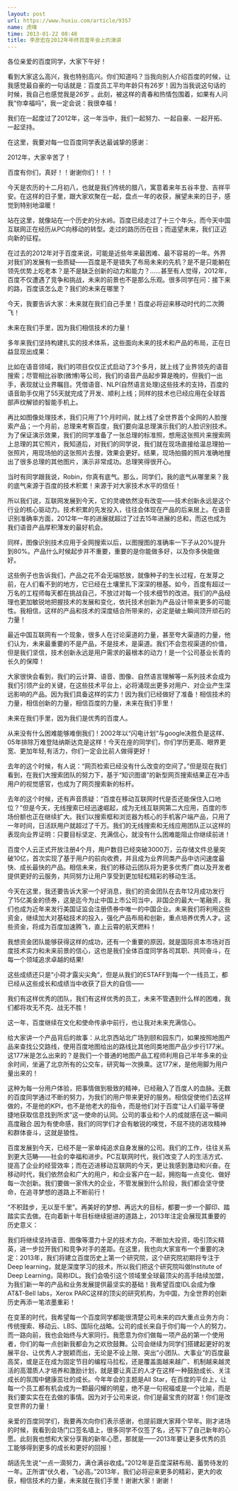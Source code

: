 ```yaml
---
layout: post
url: https://www.huxiu.com/article/9357
name: 虎嗅
time: 2013-01-22 08:48
title: 李彦宏在2012年年终百度年会上的演讲
---
```

各位亲爱的百度同学，大家下午好！

看到大家这么高兴，我也特别高兴。你们知道吗？当我向别人介绍百度的时候，让我感觉最自豪的一句话就是：百度员工平均年龄只有26岁！因为当我说这句话的时候，我自己也感觉我是26岁 。此刻，被这样的青春和热情包围着，如果有人问我“你幸福吗”，我一定会说：我很幸福！

我们在一起度过了2012年，这一年当中，我们一起努力、一起自豪、一起开拓、一起坚持。

在这里，我要对每一位百度同学表达最诚挚的感谢：

2012年，大家辛苦了！

百度有你们，真好！！谢谢你们！！！

今天是农历的十二月初八，也就是我们传统的腊八，寓意着来年五谷丰登、吉祥平安。在这样的日子里，跟大家欢聚在一起，盘点一年的收获，展望未来的日子，感觉到特别地温暖！

站在这里，就像站在一个历史的分水岭。百度已经走过了十三个年头，而今天中国互联网正在经历从PC向移动的转型。走过的路历历在目；而遥望未来，我们正迈向新的征程。

在过去的2012年对于百度来说，可能是近些年来最困难、最不容易的一年。外界对我们的发展有一些质疑——百度是不是错失了布局未来的先机？是不是只能躺在领先优势上吃老本？是不是缺乏创新的动力和能力？……甚至有人觉得，2012年，百度不仅遭遇了竞争和挑战，未来的前景也不是那么乐观。很多同学在问：接下来的路，百度该怎么走？我们的未来在哪里？

今天，我要告诉大家：未来就在我们自己手里！百度必将迎来移动时代的二次腾飞！

未来在我们手里，因为我们相信技术的力量！

多年来我们坚持构建扎实的技术体系，这些面向未来的技术和产品的布局，正在日益显现出成果：

比如在语音领域，我们的项目仅仅正式启动了3个多月，就上线了业界领先的语音搜索；尽管相比谷歌(微博)等公司，我们的语音产品起步算是晚的，但我们一出手，表现就让业界瞩目。凭借语音、NLP(自然语言处理)这些技术的支持，百度的语音助手仅用了55天就完成了开发、顺利上线；同样的技术也已经应用在全球首部声纹解锁的智能手机上。

再比如图像处理技术，我们只用了1个月时间，就上线了全世界首个全网的人脸搜索产品；一个月前，总理来考察百度，我们要向温总理演示我们的人脸识别技术。为了保证演示效果，我们的同学准备了一张总理的标准照，想用这张照片来搜索网上总理的其它照片，我知道后，对我们的同学说，我们就在现场直接给温总理拍一张照片，用现场拍的这张照片去搜，效果会更好。结果，现场拍摄的照片准确地搜出了很多总理的其他图片，演示非常成功。总理笑得很开心。

当时有同学跟我说，Robin，你真有底气。那么，同学们，我的底气从哪里来？我的底气来源于百度的技术积累！来源于对大家技术水平的信任！

所以我们说，互联网发展到今天，它的灵魂依然没有改变——技术创新永远是这个行业的核心驱动力。技术积累的先发投入，往往会体现在产品的后来居上。在语音识别准确率方面，2012年一年的进展就超过了过去15年进展的总和，而这也成为我们语音产品厚积薄发的最好机会。

同样，图像识别技术应用于全网搜索以后，以图搜图的准确率一下子从20%提升到80%。产品什么时候起步并不重要，重要的是你能做多好，以及你多快能做好。

这些例子也告诉我们，产品之花不会无端怒放，就像种子的生长过程，在发芽之前，在人们看不到的地方，它已经在土壤里扎下深深的根基。如今，百度有超过一万名的工程师每天都在挑战自己，不放过对每一个技术细节的改进。我们的产品经理也更加敏锐地把握技术的发展和变化，依托技术创新为产品设计带来更多的可能性。我相信，这样的产品和技术的深度结合所带来的，必定是破土瞬间顶开顽石的力量！

最近中国互联网有一个现象，很多人在讨论渠道的力量，甚至夸大渠道的力量，他们认为，未来最重要的不是产品，不是技术，是渠道。我们不会忽视渠道的价值，但是我们坚信，技术创新永远是用户需求的最根本的动力！是一个公司基业长青的长久的保障！

大家很快会看到，我们的云计算、语音、图像、自然语言理解等一系列技术会成为我们引领产业的关键，在这些技术平台上，必将涌现出更多对用户、对企业产生深远影响的产品。因为我们具备这样的实力！因为我们已经做好了准备！相信技术的力量，相信创新的力量，相信百度的力量，未来在我们手里！

未来在我们手里，因为我们是优秀的百度人。

从来没有什么困难能够难倒我们！2002年以“闪电计划“与google决胜负是这样、05年排除万难登陆纳斯达克是这样！今天在座的同学们，你们学历更高、眼界更宽、更加年轻,有活力，你们一定会比前人做得更好！

去年的这个时候，有人说：“网页检索已经没有什么改变的空间了。”但是现在我们看到，在我们大搜索团队的努力下，基于“知识图谱”的新型网页搜索结果正在冲击用户的视觉感官，也成为了网页搜索新的标杆。

去年的这个时候，还有声音质疑：“百度在移动互联网时代是否还能保住入口地位？”但是今天，无线搜索已经迅速崛起，成为无线互联网第二大应用，百度的市场份额也正在继续扩大。我们以搜索框和浏览器为核心的手机客户端产品，只用了一年时间，日活跃用户就超过了千万。我们的无线搜索和无线应用团队正以这样的表现向业界证明：只要目标坚定、充满信心，就没有什么困难能阻止你继续前进！

百度个人云正式开放注册4个月，用户数目已经突破3000万，云存储文件总量突破10亿，首次实现了基于用户的前向收费，并且成为业界同类产品中访问速度最快、成长最快的产品。相信未来，我们的移动云团队将为更多优秀厂商以及开发者提供更好的云服务，共同努力让用户享受到更加轻松精彩的移动生活。

今天在这里，我还要告诉大家一个好消息，我们的资金团队在去年12月成功发行了15亿美金的债券，这是迄今为止中国上市公司当中，非国企的最大一笔融资，我们也成为近年来发行美国证监会注册债券中唯一的中国企业。未来我们将利用这些资金，继续加大对基础技术的投入，强化产品布局和创新，重点培养优秀人才。这些资金，将成为百度加速腾飞，直上云霄的航天燃料！

我想资金团队能够获得这样的成功，还有一个重要的原因，就是国际资本市场对百度技术实力和未来前景的信心，这也是我们全体百度同学各司其职、共同奋斗，在每一个领域追求卓越的结果!

这些成绩还只是“小荷才露尖尖角“，但是从我们的ESTAFF到每一个一线员工，都已经从这些成长和成绩当中收获了巨大的自信——

我们有这样优秀的团队，我们有这样优秀的员工，未来不管遇到什么样的困难，我们都将攻无不克、战无不胜！

这一年，百度继续在文化和使命传承中前行，也让我对未来充满信心。

给大家讲一个产品背后的故事：从北京西站北广场到颐和园东门，如果按照地图产品来查找公交路线，使用百度地图给出的路线比其他同类地图产品少步行177米。这177米是怎么出来的？是我们一个普通的地图产品工程师利用自己半年多来的业余时间，坐遍了北京所有的公交车，研究每一次换乘。这177米，是他用脚为用户量出来的！

这种为每一分用户体验，把事情做到极致的精神，已经融入了百度人的血脉。无数的百度同学通过不断的努力，为我们的用户带来更好的服务。相信促使他们去这样做的，不是他的KPI，也不是他老大的指令，而是他们对于百度“让人们最平等便捷地获取信息找到所求”这一使命的认同。公司的事业和个人的成就感在这一瞬间高度融合.因为有使命感，我们的同学们才会有敏锐的嗅觉，不屈不挠的进攻精神和群体奋斗，这就是狼性。

百度发展到今天，已经不是一家单纯追求自身发展的公司。我们的工作，往往关系到更大范畴——社会的幸福和进步。PC互联网时代，我们改变了人的生活方式、提高了企业的经营效率；而在迈进移动互联网的今天，更让我感到激动和兴奋。在移动时代，我们依然会和广大的用户，和企业客户在一起，拥抱每一点变化、做好每一次创新。我们要做一家伟大的企业，不管发展到什么阶段，我们都会坚守使命，在追寻梦想的道路上不断前行！

“不积跬步，无以至千里”。再美好的梦想、再远大的目标，都要一步一个脚印、踏踏实实去做。在向着新十年目标继续挺进的道路上，2013年注定会展现其重要的历史意义：

我们将继续坚持语音、图像等潜力十足的技术方向，不断加大投资，吸引顶尖精英，进一步拉开我们和竞争对手的差距。在这里，我也向大家宣布一个重要的决定：2013年，我们将建立百度历史上第一个研究院，这个研究院初期将专注于Deep learning，就是深度学习的技术，所以我们把这个研究院叫做Institute of Deep Learning，简称IDL。我们会吸引这个领域里全球最顶尖的高手陆续加盟，为我们新一年的产品和业务发展提供最坚实的基础！我希望百度IDL会成为像AT&T-Bell labs，Xerox PARC这样的顶尖的研究机构，为中国，为全世界的创新历史再添一笔浓墨重彩！

在变革的时代，我希望每一个百度同学都能很清楚公司未来的四大重点业务方向：传统搜索、移动云、LBS、国际化战略。公司的成长来自于你们每一个人的努力，而一路向前，我也会始终与大家同行。我愿意为你们做每一项产品的第一个使用者，你们的每一点创新我都会为之欢欣鼓舞。公司会继续为同学们搭建起更好的发展平台、让优秀人才脱颖而出，无论是不设上限、突出“小团队、大事业”的百度最高奖，或是正在成为固定节目的编程马拉松，还是覆盖面越来越广、机制越来越灵活的高潜质人才培养和激励计划，就是要让真正的人才在这样一种鼓励成长、关注成长的氛围中健康茁壮的成长。今年年会的主题是All Star，在百度的平台上，让每一个员工都有机会成为一颗最闪耀的明星，绝不是一句祝福或是一个比喻，而是我们要实实在在去做的事情。因为对于公司来说，你们是最宝贵的财富！你们是改变世界的力量！

亲爱的百度同学们，我要再次向你们表示感谢，也提前跟大家拜个早年。刚才进场的时候，我看到会场门口签名墙上，很多同学不仅签了名，还写下了自己新年的心愿。此刻我也想和大家分享我的新年心愿，那就是——2013年要让更多优秀的员工能够得到更多的成长和更好的回报！

胡适先生说“一点一滴努力，满仓满谷收成。”2012年是百度深耕布局、蓄势待发的一年。正所谓“伏久者，飞必高。”2013年，我们必将迎来更多的精彩，更大的收获，相信技术的力量，未来就在我们手里！谢谢大家！谢谢！

